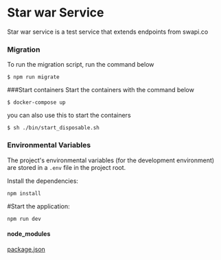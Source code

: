 # Star war Service
Star war service is a test service that extends endpoints from swapi.co

### Migration
To run the migration script, run the command below
```
$ npm run migrate
```

###Start containers
Start the containers with the command below
```
$ docker-compose up
```

you can also use this to start the containers
```
$ sh ./bin/start_disposable.sh
```

### Environmental Variables
The project's environmental variables (for the development environment) are stored in a `.env` file in the project root.

Install the dependencies:
```
npm install
```

#Start the application:
```
npm run dev
```

#### node_modules
[package.json](package.json)
